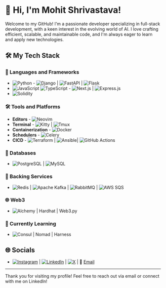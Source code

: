 # 👋 Hi, I'm Mohit Shrivastava!

Welcome to my GitHub!
I'm a passionate developer specializing in full-stack development, with a keen interest in the evolving world of AI.
I love crafting efficient, scalable, and maintainable code, and I'm always eager to learn and apply new technologies.

## 🛠️ My Tech Stack

### 🐍 Languages and Frameworks
- ![Python](https://img.shields.io/badge/-Python-3776AB?style=flat&logo=Python&logoColor=white) - ![Django](https://img.shields.io/badge/-Django-092E20?style=flat&logo=Django) | ![FastAPI](https://img.shields.io/badge/-FastAPI-009688?style=flat&logo=FastAPI) | ![Flask](https://img.shields.io/badge/-Flask-000000?style=flat&logo=Flask)
- ![JavaScript](https://img.shields.io/badge/-JavaScript-F7DF1E?style=flat&logo=javascript&logoColor=black) ![TypeScript](https://img.shields.io/badge/-TypeScript-3178C6?style=flat&logo=typescript&logoColor=white) - ![Next.js](https://img.shields.io/badge/-Next.js-000000?style=flat&logo=Next.js) | ![Express.js](https://img.shields.io/badge/-Express-000000?style=flat&logo=Express)
- ![Solidity](https://img.shields.io/badge/-Solidity-363636?style=flat&logo=Solidity)

### 🛠 Tools and Platforms
- **Editors** - ![Neovim](https://img.shields.io/badge/-Neovim-57A143?style=flat&logo=Neovim&logoColor=white)
- **Terminal** - ![Kitty](https://img.shields.io/badge/-Kitty-FFD700?style=flat&logo=Kitty&logoColor=black) | ![Tmux](https://img.shields.io/badge/-Tmux-1BB91F?style=flat&logo=Tmux&logoColor=white)
- **Containerization** - ![Docker](https://img.shields.io/badge/-Docker-2496ED?style=flat&logo=Docker&logoColor=white)
- **Schedulers** - ![Celery](https://img.shields.io/badge/-Celery-37814A?style=flat&logo=Celery&logoColor=white)
- **CICD** - ![Terraform](https://img.shields.io/badge/-Terraform-623CE4?style=flat&logo=Terraform) | ![Ansible](https://img.shields.io/badge/-Ansible-EE0000?style=flat&logo=Ansible)| ![GitHub Actions](https://img.shields.io/badge/-GitHub_Actions-2088FF?style=flat&logo=GitHub-Actions&logoColor=white)

### 💾 Databases
- ![PostgreSQL](https://img.shields.io/badge/-PostgreSQL-336791?style=flat&logo=postgresql&logoColor=white) | ![MySQL](https://img.shields.io/badge/-MySQL-4479A1?style=flat&logo=mysql&logoColor=white)

### 🚀 Backing Services
- ![Redis](https://img.shields.io/badge/-Redis-DC382D?style=flat&logo=Redis&logoColor=white) | ![Apache Kafka](https://img.shields.io/badge/-Apache_Kafka-231F20?style=flat&logo=Apache-Kafka) | ![RabbitMQ](https://img.shields.io/badge/-RabbitMQ-FF6600?style=flat&logo=RabbitMQ&logoColor=white) | ![AWS SQS](https://img.shields.io/badge/-AWS_SQS-FF9900?style=flat&logo=Amazon-AWS&logoColor=white)

### 🌐 Web3
- ![Alchemy](https://img.shields.io/badge/-Alchemy-000000?style=flat&logo=Alchemy&logoColor=white) | Hardhat | Web3.py

### 📘 Currently Learning
- ![Consul](https://img.shields.io/badge/-Consul-F24C53?style=flat&logo=Consul&logoColor=white) | Nomad | Harness


## 🌐 Socials
- [![Instagram](https://img.shields.io/badge/-Instagram-E4405F?style=flat&logo=Instagram&logoColor=white)](https://www.instagram.com/smohit.eth) | [![LinkedIn](https://img.shields.io/badge/-LinkedIn-0A66C2?style=flat&logo=LinkedIn&logoColor=white)](https://www.linkedin.com/in/mohit-shrivastava-4aa137133/) | [![X](https://img.shields.io/badge/-X-000000?style=flat&logo=X&logoColor=white)](https://www.x.com/mohitshi13) | 📧 [Email](mailto:mohitshi@icloud.com)

---

Thank you for visiting my profile! Feel free to reach out via email or connect with me on LinkedIn!

